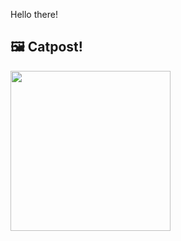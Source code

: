 Hello there!



## 🖼️ Catpost!

<sub>
    <img src="https://cdn2.thecatapi.com/images/BpQJlSLzs.png" height="256">
</sub>

